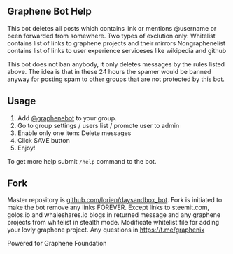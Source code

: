 ## Graphene Bot Help

This bot deletes all posts which contains link or mentions @username or been forwarded from somewhere.
Two types of exclution only:
Whitelist contains list of links to graphene projects and their mirrors
Nongraphenelist contains list of links to user experience serviceses like wikipedia and github

This bot does not ban anybody, it only deletes messages by the rules listed above. The idea is that in these 24 hours the spamer would be banned anyway for posting spam to other groups that are not protected by this bot.


## Usage

1. Add [@graphenebot](https://t.me/graphenebot) to your group.
2. Go to group settings / users list / promote user to admin
3. Enable only one item: Delete messages
4. Click SAVE button
5. Enjoy!

To get more help submit `/help` command to the bot.


## Fork
Master repository is [github.com/lorien/daysandbox_bot](https://github.com/lorien/daysandbox_bot).
Fork is initiated to make the bot remove any links FOREVER. Except links to steemit.com, golos.io and whaleshares.io blogs in returned message and any graphene projects from whitelist in stealth mode. Modificate whitelist file for adding your lovly graphene project. Any questions in https://t.me/graphenix

Powered for Graphene Foundation
